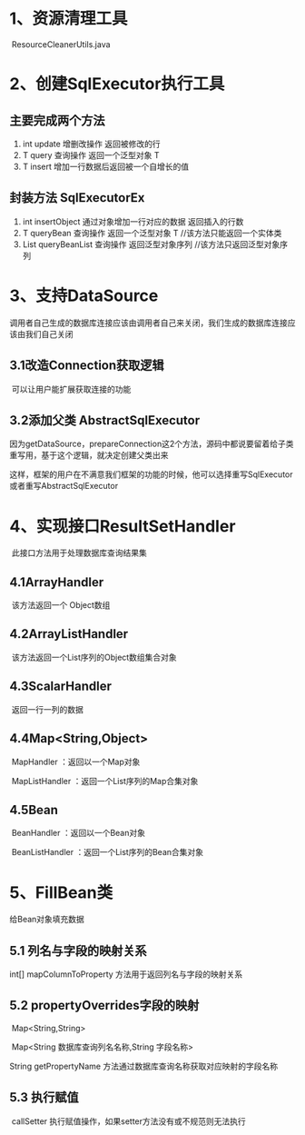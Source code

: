 #   1、资源清理工具

​	ResourceCleanerUtils.java 

#	2、创建SqlExecutor执行工具

##	主要完成两个方法

1. int update	增删改操作  返回被修改的行
2. T query		 查询操作	 返回一个泛型对象 T
3. T insert         增加一行数据后返回被一个自增长的值

##	封装方法 SqlExecutorEx

1. int insertObject 通过对象增加一行对应的数据 返回插入的行数
2. T queryBean 查询操作     返回一个泛型对象 T //该方法只能返回一个实体类
3. List<T> queryBeanList   查询操作 返回泛型对象序列  //该方法只返回泛型对象序列



#	3、支持DataSource

​	调用者自己生成的数据库连接应该由调用者自己来关闭，我们生成的数据库连接应该由我们自己关闭

##	3.1改造Connection获取逻辑

​	可以让用户能扩展获取连接的功能

##	3.2添加父类 AbstractSqlExecutor

因为getDataSource，prepareConnection这2个方法，源码中都说要留着给子类重写用，基于这个逻辑，就决定创建父类出来

这样，框架的用户在不满意我们框架的功能的时候，他可以选择重写SqlExecutor或者重写AbstractSqlExecutor

#	4、实现接口ResultSetHandler

​	此接口方法用于处理数据库查询结果集

##	4.1ArrayHandler

​	该方法返回一个 Object数组

##	4.2ArrayListHandler

​	该方法返回一个List序列的Object数组集合对象

##	4.3ScalarHandler

​	返回一行一列的数据

## 4.4Map<String,Object>

​	MapHandler ：返回以一个Map对象

​	MapListHandler ：返回一个List序列的Map合集对象

##	4.5Bean

​	BeanHandler ：返回以一个Bean对象

​	BeanListHandler ：返回一个List序列的Bean合集对象

#	5、FillBean类

给Bean对象填充数据

##	5.1 列名与字段的映射关系

 int[] mapColumnToProperty 方法用于返回列名与字段的映射关系

##	5.2 propertyOverrides字段的映射

​	Map<String,String> 

​	Map<String 数据库查询列名名称,String 字段名称>

String getPropertyName 方法通过数据库查询名称获取对应映射的字段名称

##	5.3 执行赋值

​	callSetter 执行赋值操作，如果setter方法没有或不规范则无法执行